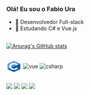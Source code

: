 ### Olá! Eu sou o Fabio Ura

<!--
**UraFabio/UraFabio** is a ✨ _special_ ✨ repository because its `README.md` (this file) appears on your GitHub profile.

Here are some ideas to get you started:-->

- 🔭 Desenvolvedor Full-stack
- 🌱 Estudando C# e Vue.js
##
[![Anurag's GitHub stats](https://github-readme-stats.vercel.app/api?username=UraFabio&count_private=true&show_icons=true&theme=transparent)](https://github.com/anuraghazra/github-readme-stats)

<div style="display: inline_block"><br>
  
  
  
  <img align="center" alt="Fabio-Cpp" height="30" width="40" src="https://raw.githubusercontent.com/devicons/devicon/master/icons/c/c-original.svg">
  <img align="center" alt="vue" height="30" width="40" src="https://cdn.jsdelivr.net/gh/devicons/devicon/icons/vuejs/vuejs-original-wordmark.svg">
  <img align="center" alt="csharp" height="30" width="40" src="https://cdn.jsdelivr.net/gh/devicons/devicon/icons/csharp/csharp-original.svg">
  
          
  
  <!-- <img align="right" alt="Rafa-pic" height="150" style="border-radius:50px;" src="https://media.discordapp.net/attachments/639956127056134178/890373478988013628/Publicacoes_Instagram_1_1.png?width=676&height=676"> -->
</div>
          
##        
<div> 
<!--  <a href="https://www.youtube.com/channel/UC01ZFZF1861saOZF1tJySzA" target="_blank"><img src="https://img.shields.io/badge/YouTube-FF0000?style=for-the-badge&logo=youtube&logoColor=white" target="_blank"></a> -->
  <a href="https://twitter.com/dev_ura" target="_blank"><img src="https://img.shields.io/badge/Twitter-1DA1F2?style=for-the-badge&logo=twitter&logoColor=white" target="_blank"></a>
  <a href="https://instagram.com/fabio_uraa" target="_blank"><img src="https://img.shields.io/badge/-Instagram-%23E4405F?style=for-the-badge&logo=instagram&logoColor=white" target="_blank"></a> 
  <a href = "mailto:pgrfabioura@gmail.com"><img src="https://img.shields.io/badge/-Gmail-%23333?style=for-the-badge&logo=gmail&logoColor=white" target="_blank"></a>
  <a href="https://www.linkedin.com/in/fabio-ura-791b95202/" target="_blank"><img src="https://img.shields.io/badge/-LinkedIn-%230077B5?style=for-the-badge&logo=linkedin&logoColor=white" target="_blank"></a> 
  
</div>
          
